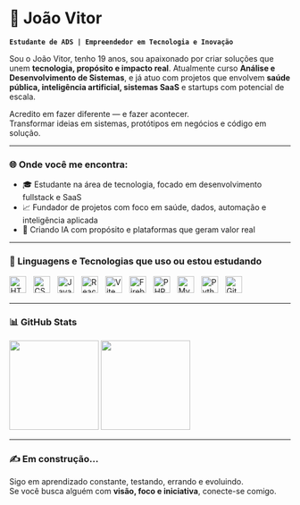# 🚀 João Vitor 

**`Estudante de ADS | Empreendedor em Tecnologia e Inovação`**

Sou o João Vitor, tenho 19 anos, sou apaixonado por criar soluções que unem **tecnologia, propósito e impacto real**. Atualmente curso **Análise e Desenvolvimento de Sistemas**, e já atuo com projetos que envolvem **saúde pública, inteligência artificial, sistemas SaaS** e startups com potencial de escala.

Acredito em fazer diferente — e fazer acontecer.  
Transformar ideias em sistemas, protótipos em negócios e código em solução.

---

### 🌐 Onde você me encontra:

- 🎓 Estudante na área de tecnologia, focado em desenvolvimento fullstack e SaaS
- 📈 Fundador de projetos com foco em saúde, dados, automação e inteligência aplicada
- 🧠 Criando IA com propósito e plataformas que geram valor real

---

### 🚀 Linguagens e Tecnologias que uso ou estou estudando

<img 
    align="left" 
    alt="HTML"
    title="HTML" 
    width="30px" 
    style="padding-right: 10px;" 
    src="https://cdn.jsdelivr.net/gh/devicons/devicon@latest/icons/html5/html5-original.svg" 
/>
<img 
    align="left" 
    alt="CSS" 
    title="CSS"
    width="30px" 
    style="padding-right: 10px;" 
    src="https://cdn.jsdelivr.net/gh/devicons/devicon@latest/icons/css3/css3-original.svg" 
/>
<img 
    align="left" 
    alt="JavaScript" 
    title="JavaScript"
    width="30px" 
    style="padding-right: 10px;" 
    src="https://cdn.jsdelivr.net/gh/devicons/devicon@latest/icons/javascript/javascript-original.svg" 
/>
<img 
    align="left" 
    alt="React"
    title="React" 
    width="30px" 
    style="padding-right: 10px;" 
    src="https://cdn.jsdelivr.net/gh/devicons/devicon@latest/icons/react/react-original.svg" 
/>
<img 
    align="left" 
    alt="Vite" 
    title="Vite"
    width="30px" 
    style="padding-right: 10px;" 
    src="https://cdn.jsdelivr.net/gh/devicons/devicon/icons/vite/vite-original.svg" 
/>
<img 
    align="left" 
    alt="Firebase" 
    title="Firebase"
    width="30px" 
    style="padding-right: 10px;" 
    src="https://cdn.jsdelivr.net/gh/devicons/devicon/icons/firebase/firebase-plain.svg" 
/>
<img 
    align="left" 
    alt="PHP" 
    title="PHP"
    width="30px" 
    style="padding-right: 10px;" 
    src="https://cdn.jsdelivr.net/gh/devicons/devicon@latest/icons/php/php-original.svg" 
/>
<img 
    align="left" 
    alt="MySQL" 
    title="MySQL"
    width="30px" 
    style="padding-right: 10px;" 
    src="https://cdn.jsdelivr.net/gh/devicons/devicon@latest/icons/mysql/mysql-original.svg" 
/>
<img 
    align="left" 
    alt="Python" 
    title="Python"
    width="30px" 
    style="padding-right: 10px;" 
    src="https://cdn.jsdelivr.net/gh/devicons/devicon@latest/icons/python/python-original.svg" 
/>
<img 
    align="left" 
    alt="Git" 
    title="Git"
    width="30px" 
    style="padding-right: 10px;" 
    src="https://cdn.jsdelivr.net/gh/devicons/devicon@latest/icons/git/git-original.svg" 
/>

<br />
<br />


---

### 📊 GitHub Stats

<p>
  <img 
    height="160em" 
    src="https://github-readme-stats.vercel.app/api?username=joaovraposo&show_icons=true&theme=tokyonight&include_all_commits=true&locale=pt-br" 
  />
  <img 
    height="160em" 
    src="https://github-readme-stats.vercel.app/api/top-langs/?username=joaovraposo&layout=compact&langs_count=10&theme=tokyonight&custom_title=Tecnologias" 
  />
</p>

---

### ✍️ Em construção...

Sigo em aprendizado constante, testando, errando e evoluindo.  
Se você busca alguém com **visão, foco e iniciativa**, conecte-se comigo.


